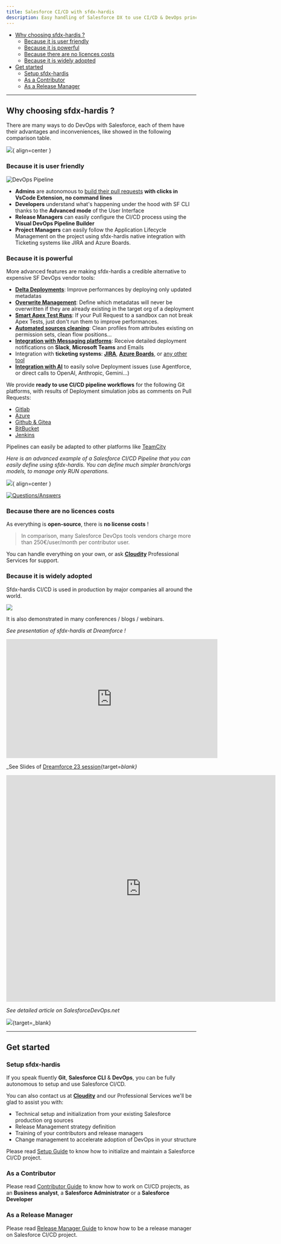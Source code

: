 ```yaml
---
title: Salesforce CI/CD with sfdx-hardis
description: Easy handling of Salesforce DX to use CI/CD & DevOps principles on your Salesforce projects
---
```

<!-- markdownlint-disable MD013 -->

- [Why choosing sfdx-hardis ?](#why-choosing-sfdx-hardis)
  - [Because it is user friendly](#because-it-is-user-friendly)
  - [Because it is powerful](#because-it-is-powerful)
  - [Because there are no licences costs](#because-there-are-no-licences-costs)
  - [Because it is widely adopted](#because-it-is-widely-adopted)
- [Get started](#get-started)
  - [Setup sfdx-hardis](#setup-sfdx-hardis)
  - [As a Contributor](#as-a-contributor)
  - [As a Release Manager](#as-a-release-manager)

___

## Why choosing sfdx-hardis ?

There are many ways to do DevOps with Salesforce, each of them have their advantages and inconveniences, like showed in the following comparison table.

![](assets/images/devops-comparison.png){ align=center }

### Because it is user friendly

![DevOps Pipeline](assets/images/sfdx-hardis-pipeline-view.gif)

- **Admins** are autonomous to [build their pull requests](https://sfdx-hardis.cloudity.com/salesforce-ci-cd-publish-task/) **with clicks in VsCode Extension, no command lines**
- **Developers** understand what's happening under the hood with SF CLI thanks to the **Advanced mode** of the User Interface
- **Release Managers** can easily configure the CI/CD process using the **Visual DevOps Pipeline Builder**
- **Project Managers** can easily follow the Application Lifecycle Management on the project using sfdx-hardis native integration with Ticketing systems like JIRA and Azure Boards.

### Because it is powerful

More advanced features are making sfdx-hardis a credible alternative to expensive SF DevOps vendor tools:

- [**Delta Deployments**](salesforce-ci-cd-config-delta-deployment.md): Improve performances by deploying only updated metadatas
- [**Overwrite Management**](salesforce-ci-cd-config-overwrite.md): Define which metadatas will never be overwritten if they are already existing in the target org of a deployment
- [**Smart Apex Test Runs**](https://sfdx-hardis.cloudity.com/hardis/project/deploy/smart/#smart-deployments-tests): If your Pull Request to a sandbox can not break Apex Tests, just don't run them to improve performances.
- [**Automated sources cleaning**](salesforce-ci-cd-config-cleaning.md): Clean profiles from attributes existing on permission sets, clean flow positions...
- [**Integration with Messaging platforms**](salesforce-ci-cd-setup-integrations-home.md): Receive detailed deployment notifications on **Slack**, **Microsoft Teams** and Emails
- Integration with **ticketing systems**: [**JIRA**](https://sfdx-hardis.cloudity.com/salesforce-ci-cd-setup-integration-jira/), [**Azure Boards**](https://sfdx-hardis.cloudity.com/salesforce-ci-cd-setup-integration-azure-boards/), or [any other tool](https://sfdx-hardis.cloudity.com/salesforce-ci-cd-setup-integration-generic-ticketing/)
- [**Integration with AI**](salesforce-deployment-assistant-home.md) to easily solve Deployment issues (use Agentforce, or direct calls to OpenAI, Anthropic, Gemini...)

We provide **ready to use CI/CD pipeline workflows** for the following Git platforms, with results of Deployment simulation jobs as comments on Pull Requests:

- [Gitlab](https://github.com/hardisgroupcom/sfdx-hardis/blob/main/defaults/ci/.gitlab-ci.yml)
- [Azure](https://github.com/hardisgroupcom/sfdx-hardis/blob/main/defaults/ci/azure-pipelines-checks.yml)
- [Github & Gitea](https://github.com/hardisgroupcom/sfdx-hardis/blob/main/defaults/ci/.github/workflows/deploy.yml)
- [BitBucket](https://github.com/hardisgroupcom/sfdx-hardis/blob/main/defaults/ci/bitbucket-pipelines.yml)
- [Jenkins](https://github.com/hardisgroupcom/sfdx-hardis/blob/main/defaults/ci/Jenkinsfile)

Pipelines can easily be adapted to other platforms like [TeamCity](https://www.jetbrains.com/teamcity/)

_Here is an advanced example of a Salesforce CI/CD Pipeline that you can easily define using sfdx-hardis._
_You can define much simpler branch/orgs models, to manage only RUN operations._

![](assets/images/ci-cd-schema-main.jpg){ align=center }

[![Questions/Answers](https://github.com/hardisgroupcom/sfdx-hardis/raw/main/docs/assets/images/article-questions-answers.jpg)](https://nicolas.vuillamy.fr/what-devops-experts-want-to-know-about-salesforce-ci-cd-with-sfdx-hardis-q-a-1f412db34476)

### Because there are no licences costs

As everything is **open-source**, there is **no license costs** !

> In comparison, many Salesforce DevOps tools vendors charge more than 250€/user/month per contributor user.

You can handle everything on your own, or ask [**Cloudity**](https://cloudity.com/) Professional Services for support.

### Because it is widely adopted

Sfdx-hardis CI/CD is used in production by major companies all around the world.

![](assets/images/sfdx-hardis-usage.png)

It is also demonstrated in many conferences / blogs / webinars.

_See presentation of sfdx-hardis at Dreamforce !_

<div style="text-align:center"><iframe width="560" height="315" src="https://www.youtube.com/embed/o0Mm9F07UFs" title="YouTube video player" frameborder="0" allow="accelerometer; autoplay; clipboard-write; encrypted-media; gyroscope; picture-in-picture" allowfullscreen></iframe></div>

_See Slides of [Dreamforce 23 session](https://reg.salesforce.com/flow/plus/df23/sessioncatalog/page/catalog/session/1684196389783001OqEl){target=_blank}_

<iframe src="https://www.slideshare.net/slideshow/embed_code/key/qroQjoKmRUUjqx?hostedIn=slideshare&page=upload" width="714" height="600" frameborder="0" marginwidth="0" marginheight="0" scrolling="no"></iframe>

_See detailed article on SalesforceDevOps.net_

[![](assets/images/article-cicd-salesforcedevopsnet.jpg)](https://salesforcedevops.net/index.php/2023/03/01/sfdx-hardis-open-source-salesforce-release-management/){target=_blank}

___

## Get started

### Setup sfdx-hardis

If you speak fluently **Git**, **Salesforce CLI** & **DevOps**, you can be fully autonomous to setup and use Salesforce CI/CD.

You can also contact us at [**Cloudity**](https://cloudity.com/) and our Professional Services we'll be glad to assist you with:

- Technical setup and initialization from your existing Salesforce production org sources
- Release Management strategy definition
- Training of your contributors and release managers
- Change management to accelerate adoption of DevOps in your structure

Please read [Setup Guide](salesforce-ci-cd-setup-home.md) to know how to initialize and maintain a Salesforce CI/CD project.

### As a Contributor

Please read [Contributor Guide](salesforce-ci-cd-use-home.md) to know how to work on CI/CD projects, as an **Business analyst**, a **Salesforce Administrator** or a **Salesforce Developer**

### As a Release Manager

Please read [Release Manager Guide](salesforce-ci-cd-release-home.md) to know how to be a release manager on Salesforce CI/CD project.



